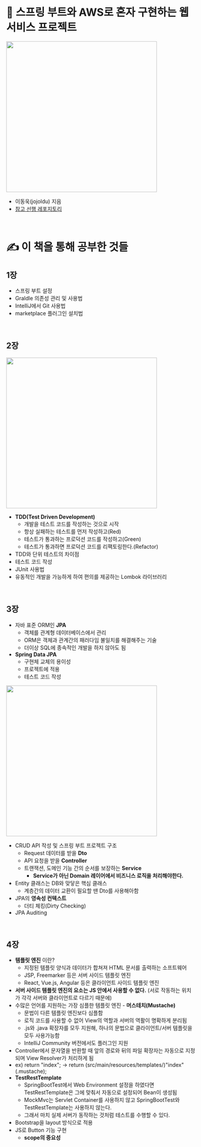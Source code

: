 # 📖 스프링 부트와 AWS로 혼자 구현하는 웹서비스 프로젝트
<p>
  <img src="https://user-images.githubusercontent.com/54519245/108794046-68f92700-75c8-11eb-8cd2-24bce9f38834.jpg" width="400">
</p>

* 이동욱(jojoldu) 지음
* [참고 선행 레포지토리](https://github.com/jojoldu/freelec-springboot2-webservice "https://github.com/jojoldu/freelec-springboot2-webservice")

<br>

# ✍️ 이 책을 통해 공부한 것들

## 1장
* 스프링 부트 설정
* Graldle 의존성 관리 및 사용법
* IntelliJ에서 Git 사용법
* marketplace 플러그인 설치법

<br>

## 2장
<p>
  <img src="https://user-images.githubusercontent.com/54519245/108797513-b1b3de80-75ce-11eb-99a1-18ffe64d722c.gif" width="400">
</p>

* __TDD(Test Driven Development)__
  * 개발을 테스트 코드를 작성하는 것으로 시작
  * 항상 실패하는 테스트를 먼저 작성하고(Red)
  * 테스트가 통과하는 프로덕션 코드를 작성하고(Green)
  * 테스트가 통과하면 프로덕션 코드를 리팩토링한다.(Refactor)
* TDD와 단위 테스트의 차이점
* 테스트 코드 작성
* JUnit 사용법
* 유동적인 개발을 가능하게 하여 편의를 제공하는 Lombok 라이브러리

<br>

## 3장
* 자바 표준 ORM인 __JPA__
  * 객체를 관계형 데이터베이스에서 관리
  * ORM은 객체과 관계간의 패러다임 불일치를 해결해주는 기술
  * 더이상 SQL에 종속적인 개발을 하지 않아도 됨
* __Spring Data JPA__
  * 구현체 교체의 용이성 
  * 프로젝트에 적용
  * 테스트 코드 작성

<p>
  <img src="https://user-images.githubusercontent.com/54519245/108799971-30ac1580-75d5-11eb-93fa-310505a6d1c5.png" width="400">
</p>

* CRUD API 작성 및 스프링 부트 프로젝트 구조
  * Request 데이터를 받을 __Dto__
  * API 요청을 받을 __Controller__
  * 트랜잭션, 도메인 기능 간의 순서를 보장하는 __Service__
     * __Service가 아닌 Domain 레이어에서 비즈니스 로직을 처리해야한다.__
* Entity 클래스는 DB와 맞닿은 핵심 클래스
  * 계층간의 데이터 교환이 필요할 땐 Dto를 사용해아함
* JPA의 __영속성 컨텍스트__
  * 더티 체킹(Dirty Checking)
* JPA Auditing

<br>

## 4장
* __템플릿 엔진__ 이란?
  * 지정된 템플릿 양식과 데이터가 합쳐져 HTML 문서를 출력하는 소프트웨어
  * JSP, Freemarker 등은 서버 사이드 템플릿 엔진
  * React, Vue.js, Angular 등은 클라이언트 사이드 템플릿 엔진
* __서버 사이드 템플릿 엔진의 요소는 JS 안에서 사용할 수 없다.__ (서로 작동하는 위치가 각각 서버와 클라이언트로 다르기 때문에)
* 수많은 언어를 지원하는 가장 심플한 템플릿 엔진 - __머스테치(Mustache)__
  * 문법이 다른 템플릿 엔진보다 심플함
  * 로직 코드를 사용할 수 없어 View의 역할과 서버의 역활이 명확하게 분리됨
  * .js와 .java 확장자를 모두 지원해, 하나의 문법으로 클라이언트/서버 템플릿을 모두 사용가능함
  * IntelliJ Community 버전에서도 플러그인 지원
* Controller에서 문자열을 반환할 때 앞의 경로와 뒤의 파일 확장자는 자동으로 지정되며 View Resolver가 처리하게 됨
 * ex) return "index"; -> return (src/main/resources/templates/)"index"(.mustache);
* __TestRestTemplate__
  * SpringBootTest에서 Web Environment 설정을 하였다면 TestRestTemplate은 그에 맞춰서 자동으로 설정되어 Bean이 생성됨 
  * MockMvc는 Servlet Container를 사용하지 않고 SpringBootTest와 TestRestTemplate는 사용하지 않는다.
  * 그래서 마치 실제 서버가 동작하는 것처럼 테스트를 수행할 수 있다.
* Bootstrap을 layout 방식으로 적용
* JS로 Button 기능 구현
  * __scope의 중요성__
